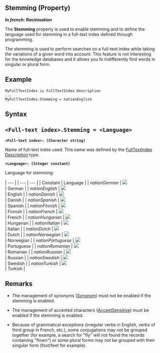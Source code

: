 
## Stemming (Property)

***In french: Racinisation***
	



<a name="XUse"></a>
<a name="Use"></a>
<a name="description"></a>
The **Stemming** property is used to enable stemming and to define the language used for stemming in a full-text index defined through programming.

The stemming is used to perform searches on a full-text index while taking the variations of a given word into account. This feature is not interesting for the knowledge databases and it allows you fo indifferently find words in singular or plural form.
<a name="Example1"></a>
<a name="sample_code"></a>

## Example


```wl
MyFullTextIndex is FullTextIndex Description
...
MyFullTextIndex.Stemming = nationEnglish
```

<a name="XSYNTAX"></a>

## Syntax
<a name="SYNTAX1"></a>

`<Full-text index>.Stemming = <Language>`
---

**`<Full-text index>: (Character string)`**

Name of full-text index used. This name was defined by the [FullTextIndex Description](../WDLang4/1000017461.md) type.

**`<Language>: (Integer constant)`**

Language for stemming: 

   | --- |
| --- | --- |
| Constant | Language |
| *nationGerman* | ![](https://doc.pcsoft.fr/en-US/images/image.awp?langid=3&name=DrapeauAllemand.gif)<br> | German |
| *nationEnglish* | ![](https://doc.pcsoft.fr/en-US/images/image.awp?langid=3&name=DrapeauAnglais.gif)<br> | English |
| *nationDanish* | ![](https://doc.pcsoft.fr/en-US/images/image.awp?langid=3&name=DrapeauDanois.gif)<br> | Danish |
| *nationSpanish* | ![](https://doc.pcsoft.fr/en-US/images/image.awp?langid=3&name=DrapeauEspagnol.gif)<br> | Spanish |
| *nationFinnish* | ![](https://doc.pcsoft.fr/en-US/images/image.awp?langid=3&name=DrapeauFinnois.gif)<br> | Finnish |
| *nationFrench* | ![](https://doc.pcsoft.fr/en-US/images/image.awp?langid=3&name=DrapeauFrancais.gif)<br> | French |
| *nationHungarian* | ![](https://doc.pcsoft.fr/en-US/images/image.awp?langid=3&name=DrapeauHongrois.gif)<br> | Hungarian |
| *nationItalian* | ![](https://doc.pcsoft.fr/en-US/images/image.awp?langid=3&name=DrapeauItalien.gif)<br> | Italian |
| *nationDutch* | ![](https://doc.pcsoft.fr/en-US/images/image.awp?langid=3&name=DrapeauNeerlandais.gif)<br> | Dutch |
| *nationNorwegian* | ![](https://doc.pcsoft.fr/en-US/images/image.awp?langid=3&name=DrapeauNorvegien.gif)<br> | Norwegian |
| *nationPortuguese* | ![](https://doc.pcsoft.fr/en-US/images/image.awp?langid=3&name=DrapeauPortugais.gif)<br> | Portuguese |
| *nationRomanian* | ![](https://doc.pcsoft.fr/en-US/images/image.awp?langid=3&name=DrapeauRoumain.gif)<br> | Romanian |
| *nationRussian* | ![](https://doc.pcsoft.fr/en-US/images/image.awp?langid=3&name=DrapeauRusse.gif)<br> | Russian |
| *nationSwedish* | ![](https://doc.pcsoft.fr/en-US/images/image.awp?langid=3&name=DrapeauSuedois.gif)<br> | Swedish |
| *nationTurkish* | ![](https://doc.pcsoft.fr/en-US/images/image.awp?langid=3&name=DrapeauTurc.gif)<br> | Turkish |




<a name="NOTE0"></a>
<a name="NOTE0_1"></a>

## Remarks


- The management of synonyms ([Synonym](../Proprietes/1000021127.md)) must not be enabled if the stemming is enabled. 

- The management of accented characters ([AccentSensitive](../Proprietes/2512077.md)) must be enabled if the stemming is enabled. 

- Because of grammatical exceptions (irregular verbs in English, verbs of third group in French, etc.), some conjugations may not be grouped together (for example, a search for "fly" will not found the records containing "flown") or some plural forms may not be grouped with their singular form (foot/feet for example).






